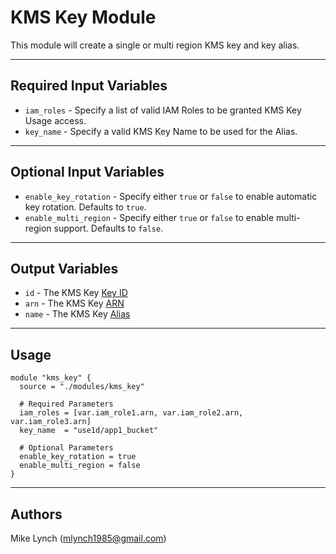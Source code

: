 # KMS Key Module

This module will create a single or multi region KMS key and key alias.

---

## Required Input Variables

- `iam_roles` - Specify a list of valid IAM Roles to be granted KMS Key Usage access.
- `key_name` - Specify a valid KMS Key Name to be used for the Alias.

---

## Optional Input Variables

- `enable_key_rotation` - Specify either `true` or `false` to enable automatic key rotation. Defaults to `true`.
- `enable_multi_region` - Specify either `true` or `false` to enable multi-region support. Defaults to `false`.

---

## Output Variables

- `id` - The KMS Key [Key ID](https://registry.terraform.io/providers/hashicorp/aws/latest/docs/resources/kms_key#key_id)
- `arn` - The KMS Key [ARN](https://registry.terraform.io/providers/hashicorp/aws/latest/docs/resources/kms_key#arn)
- `name` - The KMS Key [Alias](https://registry.terraform.io/providers/hashicorp/aws/latest/docs/resources/kms_alias#name)

---

## Usage

```hcl
module "kms_key" {
  source = "./modules/kms_key"

  # Required Parameters
  iam_roles = [var.iam_role1.arn, var.iam_role2.arn, var.iam_role3.arn]
  key_name  = "use1d/app1_bucket"

  # Optional Parameters
  enable_key_rotation = true
  enable_multi_region = false
}
```

---

## Authors

Mike Lynch ([mlynch1985@gmail.com](mailto:mlynch1985@gmail.com))
